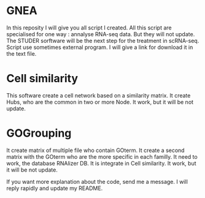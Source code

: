 # GNEA
In this reposity I will give you all script I created. All this script are specialised for one way : annalyse RNA-seq data.
But they will not update. The STUDER sorftware will be the next step for the treatment in scRNA-seq.
Script use sometimes external program. I will give a link for download it in the text file.

# Cell similarity
This software create a cell network based on a similarity matrix. It create Hubs, who are the common in two or more Node.
It work, but it will be not update.

# GOGrouping
It create matrix of multiple file who contain GOterm. It create a second matrix with the GOterm who are the more specific in each familly. It need to work, the database RNAlizer DB.
It is integrate in Cell similarity.
It work, but it will be not update.

If you want more explanation about the code, send me a message. I will reply rapidly and update my README.
